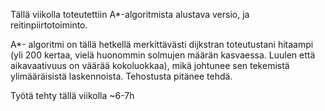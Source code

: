 
Tällä viikolla toteutettiin A*-algoritmista alustava versio, ja reitinpiirtotoiminto. 

A*- algoritmi on tällä hetkellä merkittävästi dijkstran toteutustani hitaampi (yli 200 kertaa, vielä huonommin solmujen määrän kasvaessa. Luulen että aikavaativuus on väärää kokoluokkaa), 
mikä johtunee sen tekemistä ylimääräisistä laskennoista. Tehostusta pitänee tehdä.

Työtä tehty tällä viikolla ~6-7h